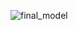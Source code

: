 
![final_model](https://user-images.githubusercontent.com/52326197/115605765-ebdcec00-a2b0-11eb-9fe8-05dc1da16fa4.png)
